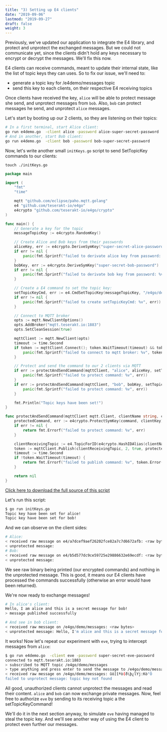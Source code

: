 ```yaml
---
title: "3) Setting up E4 clients"
date: "2019-09-06"
lastmod: "2019-09-27"
draft: false
weight: 3
---
```


Previously, we've updated our application to integrate the E4 library, and protect and unprotect the exchanged messages. But we could not communicate yet, since the clients didn't hold any keys necessary to encrypt or decrypt the messages. We'll fix this now.

E4 clients can receive commands, meant to update their internal state, like the list of topic keys they can uses. So to fix our issue, we'll need to:

* generate a topic key for /e4demo/messages topic
* send this key to each clients, on their respective E4 receiving topics

Once clients have received the key, `alice` will be able to protect message she send, and unprotect messages from `bob`. Also, `bob` can protect messages he send, and unprotect `alice` messages.


Let's start by booting up our 2 clients, so they are listening on their topics:
```bash
# In a first terminal, start Alice client:
go run e4demo.go  -client alice -password alice-super-secret-password
# And in another, start Bob client:
go run e4demo.go  -client bob -password bob-super-secret-password
```

Now, let's write another small `initKeys.go` script to send SetTopicKey commands to our clients:

```text
touch ./initKeys.go
```

```go
package main

import (
	"fmt"
	"time"

	mqtt "github.com/eclipse/paho.mqtt.golang"
	e4 "github.com/teserakt-io/e4go"
	e4crypto "github.com/teserakt-io/e4go/crypto"
)

func main() {
	// Generate a key for the topic
	messageTopicKey := e4crypto.RandomKey()

	// Create Alice and Bob keys from their passwords
	aliceKey, err := e4crypto.DeriveSymKey("super-secret-alice-password")
	if err != nil {
		panic(fmt.Sprintf("failed to derivate alice key from password: %v", err))
	}
	bobKey, err := e4crypto.DeriveSymKey("super-secret-bob-password")
	if err != nil {
		panic(fmt.Sprintf("failed to derivate bob key from password: %v", err))
	}

	// Create a E4 command to set the topic key:
	setTopicKeyCmd, err := e4.CmdSetTopicKey(messageTopicKey, "/e4go/demo/messages")
	if err != nil {
		panic(fmt.Sprintf("failed to create setTopicKeyCmd: %v", err))
	}

	// Connect to MQTT broker
	opts := mqtt.NewClientOptions()
	opts.AddBroker("mqtt.teserakt.io:1883")
	opts.SetCleanSession(true)

	mqttClient := mqtt.NewClient(opts)
	timeout := time.Second
	if token := mqttClient.Connect(); token.WaitTimeout(timeout) && token.Error() != nil {
		panic(fmt.Sprintf("failed to connect to mqtt broker: %v", token.Error()))
	}

	// Protect and send the command to our 2 clients via MQTT
	if err := protectAndSendCommand(mqttClient, "alice", aliceKey, setTopicKeyCmd); err != nil {
		panic(fmt.Sprintf("failed to protect command: %v", err))
	}
	if err := protectAndSendCommand(mqttClient, "bob", bobKey, setTopicKeyCmd); err != nil {
		panic(fmt.Sprintf("failed to protect command: %v", err))
	}

	fmt.Println("Topic keys have been set!")
}

func protectAndSendCommand(mqttClient mqtt.Client, clientName string, clientKey, command []byte) error {
	protectedCommand, err := e4crypto.ProtectSymKey(command, clientKey)
	if err != nil {
		return fmt.Errorf("failed to protect command: %v", err)
	}

	clientReceivingTopic := e4.TopicForID(e4crypto.HashIDAlias(clientName))
	token := mqttClient.Publish(clientReceivingTopic, 2, true, protectedCommand)
	timeout := time.Second
	if !token.WaitTimeout(timeout) {
		return fmt.Errorf("failed to publish command: %v", token.Error())
	}

	return nil
}
```

[Click here to download the full source of this script](../initKeys-step3.go)

Let's run this script:
```bash
$ go run initKeys.go
Topic key have been set for alice!
Topic key have been set for bob!
```

And we can observe on the client sides:
```bash
# Alice:
< received raw message on e4/a7dcef9aef26202fce82a7c7d6672afb: <raw bytes>
< unprotected message:
# Bob:
< received raw message on e4/b5d577dc9ce59725e29886632e69ecdf: <raw bytes>
< unprotected message:
```

We see raw binary being printed (our encrypted commands) and nothing in the unprotected message. This is good, it means our E4 clients have processed the commands successfully (otherwise an error would have been returned).

We're now ready to exchange messages!
```bash
# In alice's client:
Hello, I am alice and this is a secret message for bob!
> message published successfully

# And see in bob client:
< received raw message on /e4go/demo/messages: <raw bytes>
< unprotected message: Hello, I'm alice and this is a secret message for bob!
```

It works! Now let's repeat our experiment with `eve`, trying to intercept messages from `alice`:
```bash
$ go run e4demo.go  -client eve -password super-secret-eve-password
connected to mqtt.teserakt.io:1883
> subscribed to MQTT topic /e4go/demo/messages
> type anything and press enter to send the message to /e4go/demo/messages:
< received raw message on /e4go/demo/messages: ûö]îªò(ð\þ¿lYj:Kò"Ó
failed to unprotect message: topic key not found
```

All good, unauthorized clients cannot unprotect the messages and read their content. `alice` and `bob` can now exchange private messages.
Now, feel free to authorize `eve` by sending to its receiving topic a the setTopicKeyCommand!

We'll do it in the next section anyway, to simulate `eve` having managed to steal the topic key. And we'll see another way of using the E4 client to protect even further our messages.
